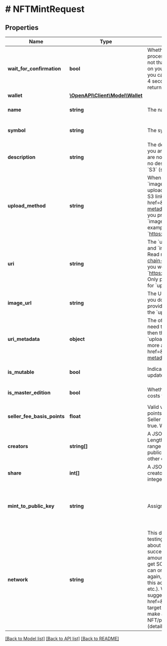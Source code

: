 # # NFTMintRequest

## Properties

Name | Type | Description | Notes
------------ | ------------- | ------------- | -------------
**wait_for_confirmation** | **bool** | Whether to wait for the NFT mint to be confirmed on the blockchain or simply be processed.  Processed means that our node has picked up the transaction request, but not that it was confirmed by the Solana cluster.   Confirmed means that the cluster voted on your transaction and approved it. To be completely sure that the NFT was minted, you can either set &#x60;wait_for_confirmation&#x3D;True&#x60; (call takes 20 seconds with True; about 4 seconds for processed) or you can [get the metadata](/#tag/Solana-NFT/operation/solanaGetNFT) from the mint returned. Once it returns the NFT metadata, then the NFT should have been successfully minted. | [optional] [default to true]
**wallet** | [**\OpenAPI\Client\Model\Wallet**](Wallet.md) |  | [optional]
**name** | **string** | The name of the token. Limited to 32 characters. Stored on the blockchain. | [optional] [default to '']
**symbol** | **string** | The symbol of the token. Limited to 10 characters. Stored on the blockchain. | [optional] [default to '']
**description** | **string** | The description of the NFT. Limited to 2000 characters. Not stored on the blockchain.         If you are providing your own &#x60;uri&#x60; (see above), then you do not need to provide this.  If you are not providing your own &#x60;uri&#x60; and you do not provide this, then there wills simply be no description.  Only provide a value for &#x60;description&#x60; if the &#x60;upload_method&#x60; is set to &#x60;S3&#x60; (see the description for &#x60;upload_method&#x60; above). | [optional] [default to '']
**upload_method** | **string** | When you choose &#x60;S3&#x60;, all of the &#x60;name&#x60;, &#x60;description&#x60;, &#x60;symbol&#x60;, &#x60;uri_metadata&#x60;, and &#x60;image_url&#x60; are put into a JSON dictionary and uploaded to S3 as a JSON file.  This is uploaded to an AWS S3 bucket we own, and is an option we provide at no charge. The S3 link to this file is stored in the NFT&#39;s account on the blockchain. Learn more  &lt;a href&#x3D;\&quot;https://blockchainapi.com/2022/01/18/how-to-format-off-chain-nft-metadata.html\&quot; target&#x3D;\&quot;_blank\&quot;&gt;here&lt;/a&gt;.  When you choose &#x60;URI&#x60;, the &#x60;uri&#x60; you provide is stored on the blockchain, and the &#x60;uri_metadata&#x60;, &#x60;description&#x60;, and &#x60;image_url&#x60; are ignored and not stored anywhere. &#x60;S3&#x60; is NOT involved in this case.   An example of a &#x60;uri&#x60; you would provide is an Arweave URL, like this: &#x60;https://arweave.net/_Y8tETU3FbAFZSM1wXNeWPweWwrW9K6oSF1SYi_bH9A&#x60;. | [optional] [default to 'S3']
**uri** | **string** | The &#x60;uri&#x60; you provide is stored on the blockchain, and the &#x60;uri_metadata&#x60;, &#x60;description&#x60;, and &#x60;image_url&#x60; are ignored and not stored anywhere. &#x60;S3&#x60; is NOT involved in this case.   Read more &lt;a href&#x3D;\&quot;https://blockchainapi.com/2022/01/18/how-to-format-off-chain-nft-metadata.html\&quot; target&#x3D;\&quot;_blank\&quot;&gt;here&lt;/a&gt;.  An example of a &#x60;uri&#x60; you would provide is an Arweave URL, like this: &#x60;https://arweave.net/_Y8tETU3FbAFZSM1wXNeWPweWwrW9K6oSF1SYi_bH9A&#x60;.  Only provide a value for &#x60;uri&#x60; if the &#x60;upload_method&#x60; is set to &#x60;URI&#x60; (see the description for &#x60;upload_method&#x60; above). | [optional] [default to '']
**image_url** | **string** | The URL of the image of the NFT.         If you are providing your own &#x60;uri&#x60; (see above), then you do not need to provide this.  If you are not providing your own &#x60;uri&#x60; and you do not provide this, then there wills simply be no image.  Only provide a value for &#x60;image_url&#x60; if the &#x60;upload_method&#x60; is set to &#x60;S3&#x60; (see the description for &#x60;upload_method&#x60; above). | [optional] [default to '']
**uri_metadata** | **object** | The off-chain metadata.        If you are providing your own &#x60;uri&#x60; (see above), then you do not need to provide this.  If you are not providing your own &#x60;uri&#x60; and you do not provide this, then there wills simply be no image.  Only provide a value for &#x60;uri_metadata&#x60; if the &#x60;upload_method&#x60; is set to &#x60;S3&#x60; (see the description for &#x60;upload_method&#x60; above).  Learn more about how to format this metadata &lt;a href&#x3D;\&quot;https://blockchainapi.com/2022/01/18/how-to-format-off-chain-nft-metadata.html\&quot; target&#x3D;\&quot;_blank\&quot;&gt;here&lt;/a&gt;. | [optional]
**is_mutable** | **bool** | Indicates whether or not the NFT created is mutable. If mutable, the NFT can be updated later. Once set to immutable, the NFT is unable to be changed. | [optional] [default to true]
**is_master_edition** | **bool** | Whether or not the NFT is a master edition NFT. Saves about 0.001 SOL in transaction costs when set to false. | [optional] [default to true]
**seller_fee_basis_points** | **float** | Valid values from 0 to 10000. Must be an integer.  Represents the number of basis points that the seller receives as a fee upon sale.  E.g., 100 indicates a 1% seller fee. Seller does not receive a fee when \&quot;primary_sale_has_happened\&quot; is set to true.  Will be set to false after first sale has occurred. | [optional] [default to 0]
**creators** | **string[]** | A JSON encoded string representing an array / list.  The designated creators of the NFT. Length of the creator list must match length of the list of share.  Valid lengths of the list range from 1 to 5. Each item in the list must be a valid public key address.    Only the public key corresponding to the seed phrase provided will be marked as verified. Any other creators supplied will be marked as unverified. | [optional]
**share** | **int[]** | A JSON encoded string representing an array / list.  The share of the royalty that each creator gets. Valid values range from 0 to 100. Sum of the values must equal 100.  Only integer value accepted. Length of the share list must match length of the list of creators. | [optional]
**mint_to_public_key** | **string** | Assign ownership of the NFT to the public key address given by &#x60;mint_to_public_key&#x60; | [optional] [default to 'The public key of the wallet provided']
**network** | **string** | This determines which network you choose to run the API calls on. We recommend first testing on the devnet, because minting an NFT costs a little above 0.01 SOL, which is about $1.60 at the time of this writing.  When you run on the mainnet-beta, each successful call will deduct approximately that much. When you run on the devnet, that amount is deducted from a simulated amount, so you are not paying with real SOL. To get SOL on the devnet,   airdrop SOL to this address using the CLI. Keep in mind that you can only do this every so often. If you are rate-limited, consider using a VPN and trying again, or just waiting. To get SOL on the mainnet-beta, you    must transfer real SOL to this account from another wallet (e.g., from another wallet you own, from an exchange, etc.). We hope to make this process easier in the future, and if you have any suggestions, please add them    as an issue on our &lt;a href&#x3D;\&quot;https://github.com/BL0CK-X/the-blockchain-api\&quot; target&#x3D;\&quot;_blank\&quot;&gt;GitHub repository&lt;/a&gt; for the API. To get a fee estimate, make a GET requests to the &lt;a href&#x3D;\&quot;#tag/Solana-NFT/paths/~1solana~1nft~1mint~1fee/get\&quot;&gt;v1/solana/nft/mint/fee endpoint&lt;/a&gt; (details in sidebar). | [optional] [default to 'devnet']

[[Back to Model list]](../../README.md#models) [[Back to API list]](../../README.md#endpoints) [[Back to README]](../../README.md)
